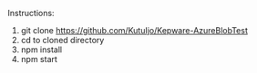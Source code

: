 Instructions:

1. git clone https://github.com/KutuIjo/Kepware-AzureBlobTest
2. cd to cloned directory
3. npm install
4. npm start
